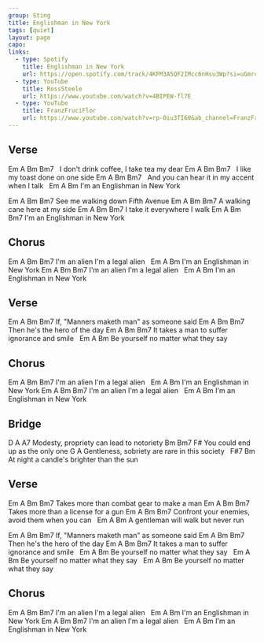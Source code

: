 ```yaml
---
group: Sting
title: Englishman in New York
tags: [quiet]
layout: page
capo: 
links: 
  - type: Spotify
    title: Englishman in New York
    url: https://open.spotify.com/track/4KFM3A5QF2IMcc6nHsu3Wp?si=uGmrcgfhQsG1FijysxTGBg
  - type: YouTube
    title: RossSteele
    url: https://www.youtube.com/watch?v=4BIPEW-fl7E
  - type: YouTube
    title: FranzFruciFlor
    url: https://www.youtube.com/watch?v=rp-Oiu3TI60&ab_channel=FranzFruciFlor
---
```


## Verse

Em                  A            Bm          Bm7
&nbsp;  I don't drink coffee, I take tea my dear
Em              A               Bm      Bm7
&nbsp;  I like my toast done on one side
Em              A               Bm           Bm7
&nbsp;  And you can hear it in my accent when I talk
&nbsp;      Em            A     Bm
I'm an Englishman in New  York

Em       A            Bm            Bm7
See me walking down Fifth Avenue
Em         A               Bm      Bm7
A walking cane here at my side
Em         A               Bm      Bm7
I take it everywhere I walk
Em                A       Bm      Bm7
I'm an Englishman in New York

## Chorus

Em      A    Bm           Bm7
I'm an alien   I'm a legal alien
&nbsp;       Em        A        Bm
I'm an Englishman  in New York
Em      A    Bm           Bm7
I'm an alien   I'm a legal alien
&nbsp;       Em       A       Bm
I'm an Englishman in New York

## Verse

Em                A                 Bm    Bm7
If, "Manners maketh man" as someone said
Em            A           Bm    Bm7
Then he's the hero of the day
Em                A             Bm      Bm7
It takes a man to suffer ignorance and smile
&nbsp;      Em         A             Bm
Be yourself no matter what they say

## Chorus

Em      A    Bm           Bm7
I'm an alien   I'm a legal alien
&nbsp;       Em        A        Bm
I'm an Englishman  in New York
Em      A    Bm           Bm7
I'm an alien   I'm a legal alien
&nbsp;       Em        A      Bm
I'm an Englishman in New York

## Bridge

D                       A           A7
Modesty, propriety can lead to notoriety
Bm           Bm7               F#
You could end   up as the only  one
 G                        A
Gentleness, sobriety are rare in this society
&nbsp;  F#7                                 Bm
At night a candle's brighter than the sun

## Verse

Em                A                   Bm    Bm7
Takes more than combat gear to make a man
Em                A             Bm    Bm7
Takes more than a license for a gun
Em                A                Bm      Bm7
Confront your enemies, avoid them when you can
&nbsp;      Em         A             Bm
A gentleman will walk but never run

Em                A                 Bm    Bm7
If, "Manners maketh man" as someone said
Em            A           Bm    Bm7
Then he's the hero of the day
Em                A            Bm       Bm7
It takes a man to suffer ignorance and smile
&nbsp;      Em         A             Bm
Be yourself no matter what they say
&nbsp;      Em         A             Bm
Be yourself no matter what they say
&nbsp;      Em         A             Bm
Be yourself no matter what they say

## Chorus

Em      A    Bm           Bm7
I'm an alien   I'm a legal alien
&nbsp;       Em        A        Bm
I'm an Englishman  in New York
Em      A    Bm           Bm7
I'm an alien   I'm a legal alien
&nbsp;       Em        A      Bm
I'm an Englishman in New York

